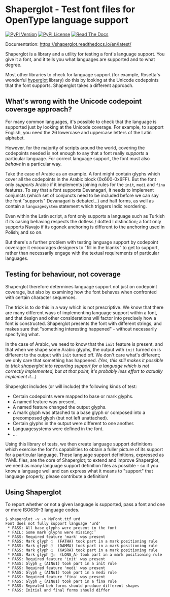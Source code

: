 # Shaperglot - Test font files for OpenType language support

[![PyPI Version](https://img.shields.io/pypi/v/shaperglot.svg)](https://pypi.org/project/shaperglot)
[![PyPI License](https://img.shields.io/pypi/l/shaperglot.svg)](https://pypi.org/project/shaperglot)
[![Read The Docs](https://readthedocs.org/projects/shaperglot/badge/)](https://https://shaperglot.readthedocs.io/en/latest/)



Documentation: https://shaperglot.readthedocs.io/en/latest/

Shaperglot is a library and a utility for testing a font's language support.
You give it a font, and it tells you what languages are supported and to what
degree.

Most other libraries to check for language support (for example, Rosetta's
wonderful [hyperglot](https://hyperglot.rosettatype.com) library) do this by
looking at the Unicode codepoints that the font supports. Shaperglot takes
a different approach.

## What's wrong with the Unicode codepoint coverage approach?

For many common languages, it's possible to check that the language is
supported just by looking at the Unicode coverage. For example, to support
English, you need the 26 lowercase and uppercase letters of the Latin alphabet.

However, for the majority of scripts around the world, covering the codepoints
needed is not enough to say that a font really _supports_ a particular language.
For correct language support, the font must also _behave_ in a particular way.

Take the case of Arabic as an example. A font might contain glyphs which cover
all the codepoints in the Arabic block (0x600-0x6FF). But the font only _supports_
Arabic if it implements joining rules for the `init`, `medi` and `fina` features.
To say that a font supports Devanagari, it needs to implement conjuncts (which
set of conjuncts need to be included before we can say the font "supports"
Devanagari is debated...) and half forms, as well as contain a `languagesystem`
statement which triggers Indic reordering.

Even within the Latin script, a font only supports a language such as Turkish
if its casing behaving respects the dotless / dotted I distinction; a font
only supports Navajo if its ogonek anchoring is different to the anchoring used in
Polish; and so on.

But there's a further problem with testing language support by codepoint coverage:
it encourages designers to "fill in the blanks" to get to support, rather than
necessarily engage with the textual requirements of particular languages.

## Testing for behaviour, not coverage

Shaperglot therefore determines language support not just on codepoint coverage,
but also by examining how the font behaves when confronted with certain character
sequences.

The trick is to do this in a way which is not prescriptive. We know that there
are many different ways of implementing language support within a font, and that
design and other considerations will factor into precisely how a font is
constructed. Shaperglot presents the font with different strings, and makes sure
that "something interesting happened" - without necessarily specifying what.

In the case of Arabic, we need to know that the `init` feature is present, and that
when we shape some Arabic glyphs, the output with `init` turned on is different
to the output with `init` turned off. We don't care what's different; we only
care that something has happened. _(Yes, this still makes it possible to trick shaperglot into reporting support for a language which is not correctly implemented, but at that point, it's probably less effort to actually implement it...)_

Shaperglot includes (or will include) the following kinds of test:

- Certain codepoints were mapped to base or mark glyphs.
- A named feature was present.
- A named feature changed the output glyphs.
- A mark glyph was attached to a base glyph or composed into a precomposed glyph (but not left unattached).
- Certain glyphs in the output were different to one another.
- Languagesystems were defined in the font.
- ...

Using this library of tests, we then create language support definitions which
exercise the font's capabilities to obtain a fuller picture of its support for
a particular language. These language support definitions, expressed as YAML
files, are the core of Shaperglot; to extend and improve Shaperglot, we need as
many language support definition files as possible - so if you know a language
well and can express what it means to "support" that language properly, please
contribute a definition!

## Using Shaperglot

To report whether or not a given language is supported, pass a font and one or
more ISO639-3 language codes.

```
$ shaperglot -v -v MyFont.ttf urd
Font does not fully support language 'urd'
 * PASS: All base glyphs were present in the font
 * FAIL: Some mark glyphs were missing: ْ
 * PASS: Required feature 'mark' was present
 * PASS: Mark glyph ◌َ  (FATHA) took part in a mark positioning rule
 * PASS: Mark glyph ◌ُ  (DAMMA) took part in a mark positioning rule
 * PASS: Mark glyph ◌ِ  (KASRA) took part in a mark positioning rule
 * PASS: Mark glyph ◌ٰ  (LONG_A) took part in a mark positioning rule
 * PASS: Required feature 'init' was present
 * PASS: Glyph ع (AINu1) took part in a init rule
 * PASS: Required feature 'medi' was present
 * PASS: Glyph ع (AINu1) took part in a medi rule
 * PASS: Required feature 'fina' was present
 * PASS: Glyph ع (AINu1) took part in a fina rule
 * PASS: Repeated beh forms should produce different shapes
 * PASS: Initial and final forms should differ
```
